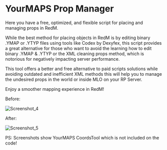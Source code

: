 # YourMAPS Prop Manager
Here you have a free, optimized, and flexible script for placing and managing props in RedM.

While the best method for placing objects in RedM is by editing binary .YMAP or .YTYP files using tools like Codex by Dexyfex, this script provides a great alternative for those who want to avoid the learning how to edit binary .YMAP & .YTYP or the XML cleaning props method, which is notorious for negatively impacting server performance.

This tool offers a better and free alternative to paid scripts solutions while avoiding outdated and inefficient XML methods this will help you to manage the undesired props in the world or inside MLO on your RP Server. 

Enjoy a smoother mapping experience in RedM!

Before:

![Screenshot_4](https://github.com/user-attachments/assets/b6daf152-df42-41dc-9f9f-7b66d04836a5)

After:

![Screenshot_5](https://github.com/user-attachments/assets/d449ac64-1817-4bd7-9ecf-adca3b50442f)

PS: Screenshots show YourMAPS CoordsTool which is not included on the code!

